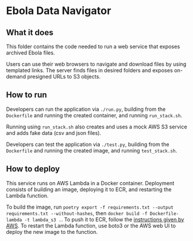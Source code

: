 # Ebola Data Navigator

## What it does

This folder contains the code needed to run a web service that exposes archived Ebola files.

Users can use their web browsers to navigate and download files by using templated links.
The server finds files in desired folders and exposes on-demand presigned URLs to S3 objects.

## How to run

Developers can run the application via `./run.py`, building from the `Dockerfile` and running the created container, and running `run_stack.sh`.

Running using `run_stack.sh` also creates and uses a mock AWS S3 service and adds fake data
(csv and json files).

Developers can test the application via `./test.py`, building from the `Dockerfile` and running the created image, and running `test_stack.sh`.

## How to deploy

This service runs on AWS Lambda in a Docker container.
Deployment consists of building an image, deploying it to ECR, and restarting the Lambda function.

To build the image, run `poetry export -f requirements.txt --output requirements.txt --without-hashes`, then `docker build -f Dockerfile-lambda -t lambda_s3 .`.
To push it to ECR, follow the [instructions given by AWS](https://docs.aws.amazon.com/AmazonECR/latest/userguide/docker-push-ecr-image.html).
To restart the Lambda function, use boto3 or the AWS web UI to deploy the new image to the function.
